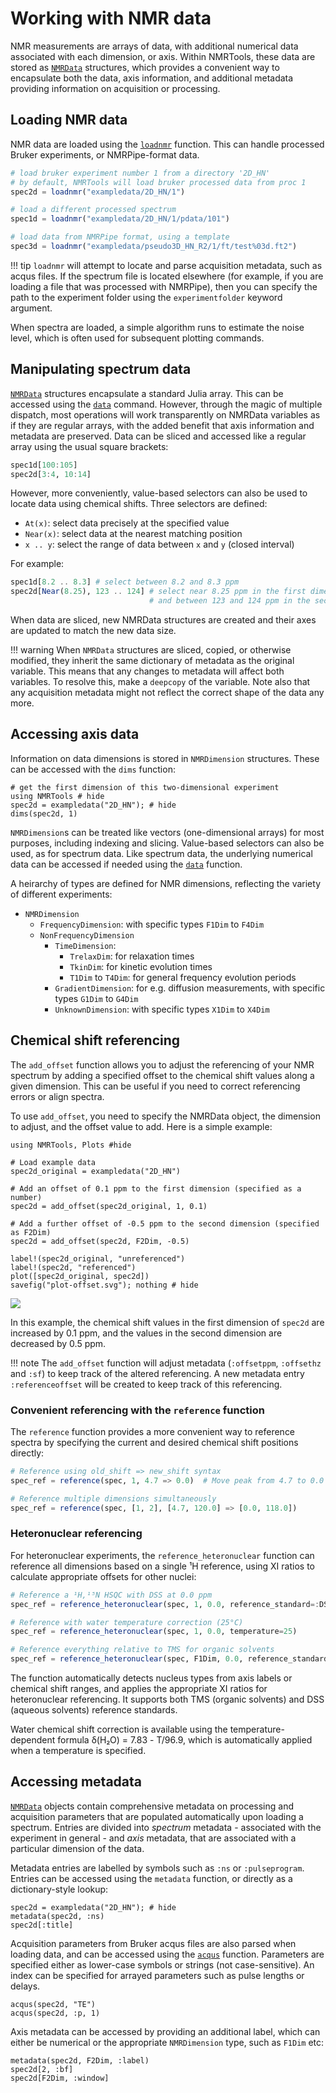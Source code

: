 # Working with NMR data

NMR measurements are arrays of data, with additional numerical data associated with each dimension, or axis. Within NMRTools, these data are stored as [`NMRData`](@ref) structures, which provides a convenient way to encapsulate both the data, axis information, and additional metadata providing information on acquisition or processing.


## Loading NMR data

NMR data are loaded using the [`loadnmr`](@ref) function. This can handle processed Bruker experiments, or NMRPipe-format data.

```julia
# load bruker experiment number 1 from a directory '2D_HN'
# by default, NMRTools will load bruker processed data from proc 1
spec2d = loadnmr("exampledata/2D_HN/1")

# load a different processed spectrum
spec1d = loadnmr("exampledata/2D_HN/1/pdata/101")

# load data from NMRPipe format, using a template
spec3d = loadnmr("exampledata/pseudo3D_HN_R2/1/ft/test%03d.ft2")
```

!!! tip
    `loadnmr` will attempt to locate and parse acquisition metadata, such as acqus files. If the spectrum file is located elsewhere (for example, if you are loading a file that was processed with NMRPipe), then you can specify the path to the experiment folder using the `experimentfolder` keyword argument.

When spectra are loaded, a simple algorithm runs to estimate the noise level, which is often used for subsequent plotting commands.

## Manipulating spectrum data

[`NMRData`](@ref) structures encapsulate a standard Julia array. This can be accessed using the [`data`](@ref) command. However, through the magic of multiple dispatch, most operations will work transparently on NMRData variables as if they are regular arrays, with the added benefit that axis information and metadata are preserved. Data can be sliced and accessed like a regular array using the usual square brackets:
```julia
spec1d[100:105]
spec2d[3:4, 10:14]
```

However, more conveniently, value-based selectors can also be used to locate data using chemical shifts. Three selectors are defined:
- `At(x)`: select data precisely at the specified value
- `Near(x)`: select data at the nearest matching position
- `x .. y`: select the range of data between `x` and `y` (closed interval)

For example:
```julia
spec1d[8.2 .. 8.3] # select between 8.2 and 8.3 ppm
spec2d[Near(8.25), 123 .. 124] # select near 8.25 ppm in the first dimension
                               # and between 123 and 124 ppm in the second dimension
```

When data are sliced, new NMRData structures are created and their axes are updated to match the new data size.

!!! warning
    When `NMRData` structures are sliced, copied, or otherwise modified, they inherit the same dictionary of metadata as the original variable. This means that any changes to metadata will affect both variables. To resolve this, make a `deepcopy` of the variable. Note also that any acquisition metadata might not reflect the correct shape of the data any more.


## Accessing axis data

Information on data dimensions is stored in `NMRDimension` structures. These can be accessed with the `dims` function:
```@example 1
# get the first dimension of this two-dimensional experiment
using NMRTools # hide
spec2d = exampledata("2D_HN"); # hide
dims(spec2d, 1)
```

`NMRDimension`s can be treated like vectors (one-dimensional arrays) for most purposes, including indexing and slicing. Value-based selectors can also be used, as for spectrum data. Like spectrum data, the underlying numerical data can be accessed if needed using the [`data`](@ref) function.

A heirarchy of types are defined for NMR dimensions, reflecting the variety of different experiments:
- `NMRDimension`
    - `FrequencyDimension`: with specific types `F1Dim` to `F4Dim`
    - `NonFrequencyDimension`
        - `TimeDimension`:
            - `TrelaxDim`: for relaxation times
            - `TkinDim`: for kinetic evolution times
            - `T1Dim` to `T4Dim`: for general frequency evolution periods
        - `GradientDimension`: for e.g. diffusion measurements, with specific types `G1Dim` to `G4Dim`
        - `UnknownDimension`: with specific types `X1Dim` to `X4Dim`

## Chemical shift referencing

The `add_offset` function allows you to adjust the referencing of your NMR spectrum by adding a specified offset to the chemical shift values along a given dimension. This can be useful if you need to correct referencing errors or align spectra.

To use `add_offset`, you need to specify the NMRData object, the dimension to adjust, and the offset value to add. Here is a simple example:

```@example offset
using NMRTools, Plots #hide

# Load example data
spec2d_original = exampledata("2D_HN")

# Add an offset of 0.1 ppm to the first dimension (specified as a number)
spec2d = add_offset(spec2d_original, 1, 0.1)

# Add a further offset of -0.5 ppm to the second dimension (specified as F2Dim)
spec2d = add_offset(spec2d, F2Dim, -0.5)

label!(spec2d_original, "unreferenced")
label!(spec2d, "referenced")
plot([spec2d_original, spec2d])
savefig("plot-offset.svg"); nothing # hide
```

![](plot-offset.svg)

In this example, the chemical shift values in the first dimension of `spec2d` are increased by 0.1 ppm, and the values in the second dimension are decreased by 0.5 ppm.

!!! note
    The `add_offset` function will adjust metadata (`:offsetppm`, `:offsethz` and `:sf`) to keep track of the altered
    referencing. A new metadata entry `:referenceoffset` will be created to keep track of this referencing.

### Convenient referencing with the `reference` function

The `reference` function provides a more convenient way to reference spectra by specifying the current and desired chemical shift positions directly:

```julia
# Reference using old_shift => new_shift syntax
spec_ref = reference(spec, 1, 4.7 => 0.0)  # Move peak from 4.7 to 0.0 ppm

# Reference multiple dimensions simultaneously  
spec_ref = reference(spec, [1, 2], [4.7, 120.0] => [0.0, 118.0])
```

### Heteronuclear referencing

For heteronuclear experiments, the `reference_heteronuclear` function can reference all dimensions based on a single ¹H reference, using XI ratios to calculate appropriate offsets for other nuclei:

```julia
# Reference a ¹H,¹⁵N HSQC with DSS at 0.0 ppm
spec_ref = reference_heteronuclear(spec, 1, 0.0, reference_standard=:DSS)

# Reference with water temperature correction (25°C)
spec_ref = reference_heteronuclear(spec, 1, 0.0, temperature=25)

# Reference everything relative to TMS for organic solvents
spec_ref = reference_heteronuclear(spec, F1Dim, 0.0, reference_standard=:TMS)
```

The function automatically detects nucleus types from axis labels or chemical shift ranges, and applies the appropriate XI ratios for heteronuclear referencing. It supports both TMS (organic solvents) and DSS (aqueous solvents) reference standards.

Water chemical shift correction is available using the temperature-dependent formula δ(H₂O) = 7.83 - T/96.9, which is automatically applied when a temperature is specified.


## Accessing metadata

[`NMRData`](@ref) objects contain comprehensive metadata on processing and acquisition parameters that are populated automatically upon loading a spectrum. Entries are divided into *spectrum* metadata - associated with the experiment in general - and *axis* metadata, that are associated with a particular dimension of the data.

Metadata entries are labelled by symbols such as `:ns` or `:pulseprogram`. Entries can be accessed using the `metadata` function, or directly as a dictionary-style lookup:
```@repl 1
spec2d = exampledata("2D_HN"); # hide
metadata(spec2d, :ns)
spec2d[:title]
```

Acquisition parameters from Bruker acqus files are also parsed when loading data, and can be accessed using the [`acqus`](@ref) function. Parameters are specified either as lower-case symbols or strings (not case-sensitive). An index can be specified for arrayed parameters such as pulse lengths or delays.
```@repl 1
acqus(spec2d, "TE")
acqus(spec2d, :p, 1)
```

Axis metadata can be accessed by providing an additional label, which can either be numerical or the appropriate `NMRDimension` type, such as `F1Dim` etc:
```@repl 1
metadata(spec2d, F2Dim, :label)
spec2d[2, :bf]
spec2d[F2Dim, :window]
```



